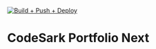 
[![Build + Push + Deploy](https://github.com/codesark/codesark-portfolio/actions/workflows/build-push-deploy.yml/badge.svg)](https://github.com/codesark/codesark-portfolio/actions/workflows/build-push-deploy.yml)

# CodeSark Portfolio Next

